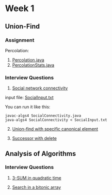 # Week 1

## Union-Find

### Assignment 
Percolation:
1. [Percolation.java](https://github.com/seineo/Algorithms/blob/master/Part1/week1/Percolation.java)
2. [PercolationStats.java](https://github.com/seineo/Algorithms/blob/master/Part1/week1/PercolationStats.java)

### Interview Questions

1. [Social network connectivity](https://github.com/seineo/Algorithms/blob/master/Part1/week1/SocialConnectivity.java)

input file: [SocialInput.txt](https://github.com/seineo/Algorithms/blob/master/Part1/week1/SocialInput.txt)

You can run it like this:
```shell
javac-algs4 SocialConnectivity.java
java-algs4 SocialConnectivity < SocialInput.txt
```

2. [Union-find with specific canonical element](https://github.com/seineo/Algorithms/blob/master/Part1/week1/CanonicalElement.java)

3. [Successor with delete](https://github.com/seineo/Algorithms/blob/master/Part1/week1/SuccessorWithDelete.java)

## Analysis of Algorithms

### Interview Questions

1. [3-SUM in quadratic time](https://github.com/seineo/Algorithms/blob/master/Part1/week1/ThreeSUM.java)

2. [Search in a bitonic array](https://github.com/seineo/Algorithms/blob/master/Part1/week1/Bitonic.java)
